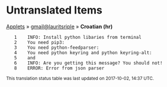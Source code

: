 # Untranslated Items
[Applets](../../../README.md) &#187; [gmail@lauritsriple](../README.md) &#187; **Croatian (hr)**

       1	INFO: Install python libaries from terminal
       2	You need pip3:
       3	You need python-feedparser:
       4	You need python keyring and python keyring-alt:
       5	and
       6	INFO: Are you getting this message? You should not!
       8	ERROR: Error from json parser

<sup>This translation status table was last updated on 2017-10-02, 14:37 UTC.</sup>

